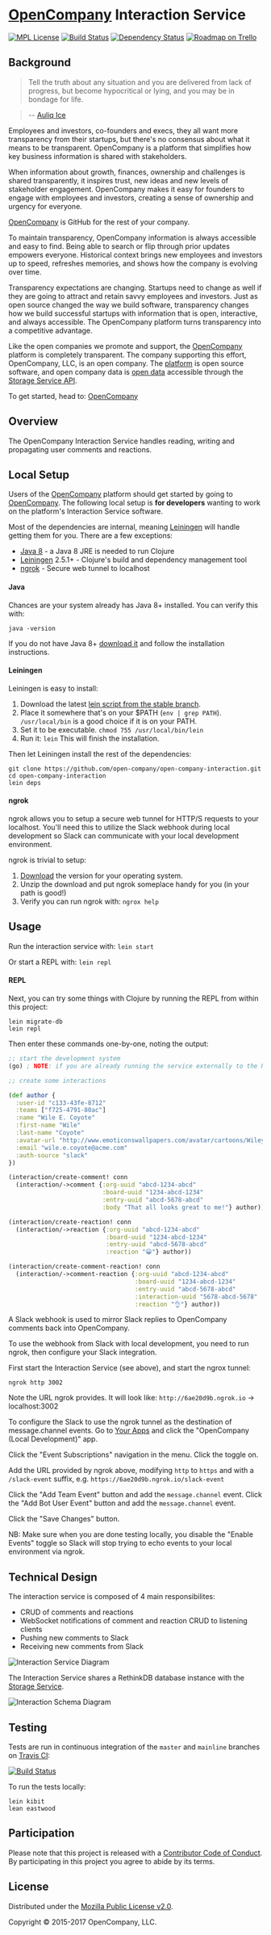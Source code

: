 # [OpenCompany](https://opencompany.com/) Interaction Service

[![MPL License](http://img.shields.io/badge/license-MPL-blue.svg?style=flat)](https://www.mozilla.org/MPL/2.0/)
[![Build Status](http://img.shields.io/travis/open-company/open-company-interaction.svg?style=flat)](https://travis-ci.org/open-company/open-company-interaction)
[![Dependency Status](https://www.versioneye.com/user/projects/592ac555a8a0560033ef3675/badge.svg?style=flat)](https://www.versioneye.com/user/projects/592ac555a8a0560033ef3675)
[![Roadmap on Trello](http://img.shields.io/badge/roadmap-trello-blue.svg?style=flat)](https://trello.com/b/3naVWHgZ/open-company-development)


## Background

> Tell the truth about any situation and you are delivered from lack of progress, but become hypocritical or lying, and you may be in bondage for life.

> -- [Auliq Ice](https://www.linkedin.com/in/auliqice/)

Employees and investors, co-founders and execs, they all want more transparency from their startups, but there's no consensus about what it means to be transparent. OpenCompany is a platform that simplifies how key business information is shared with stakeholders.

When information about growth, finances, ownership and challenges is shared transparently, it inspires trust, new ideas and new levels of stakeholder engagement. OpenCompany makes it easy for founders to engage with employees and investors, creating a sense of ownership and urgency for everyone.

[OpenCompany](https://opencompany.com/) is GitHub for the rest of your company.

To maintain transparency, OpenCompany information is always accessible and easy to find. Being able to search or flip through prior updates empowers everyone. Historical context brings new employees and investors up to speed, refreshes memories, and shows how the company is evolving over time.

Transparency expectations are changing. Startups need to change as well if they are going to attract and retain savvy employees and investors. Just as open source changed the way we build software, transparency changes how we build successful startups with information that is open, interactive, and always accessible. The OpenCompany platform turns transparency into a competitive advantage.

Like the open companies we promote and support, the [OpenCompany](https://opencompany.com/) platform is completely transparent. The company supporting this effort, OpenCompany, LLC, is an open company. The [platform](https://github.com/open-company/open-company-web) is open source software, and open company data is [open data](https://en.wikipedia.org/wiki/Open_data) accessible through the [Storage Service API](https://github.com/open-company/open-company-api).

To get started, head to: [OpenCompany](https://opencompany.com/)


## Overview

The OpenCompany Interaction Service handles reading, writing and propagating user comments and reactions.


## Local Setup

Users of the [OpenCompany](https://opencompany.com/) platform should get started by going to [OpenCompany](https://opencompany.com/). The following local setup is **for developers** wanting to work on the platform's Interaction Service software.

Most of the dependencies are internal, meaning [Leiningen](https://github.com/technomancy/leiningen) will handle getting them for you. There are a few exceptions:

* [Java 8](http://www.oracle.com/technetwork/java/javase/downloads/index.html) - a Java 8 JRE is needed to run Clojure
* [Leiningen](https://github.com/technomancy/leiningen) 2.5.1+ - Clojure's build and dependency management tool
* [ngrok](https://ngrok.com/) - Secure web tunnel to localhost

#### Java

Chances are your system already has Java 8+ installed. You can verify this with:

```console
java -version
```

If you do not have Java 8+ [download it](http://www.oracle.com/technetwork/java/javase/downloads/index.html) and follow the installation instructions.

#### Leiningen

Leiningen is easy to install:

1. Download the latest [lein script from the stable branch](https://raw.githubusercontent.com/technomancy/leiningen/stable/bin/lein).
1. Place it somewhere that's on your $PATH (`env | grep PATH`). `/usr/local/bin` is a good choice if it is on your PATH.
1. Set it to be executable. `chmod 755 /usr/local/bin/lein`
1. Run it: `lein` This will finish the installation.

Then let Leiningen install the rest of the dependencies:

```console
git clone https://github.com/open-company/open-company-interaction.git
cd open-company-interaction
lein deps
```

#### ngrok

ngrok allows you to setup a secure web tunnel for HTTP/S requests to your localhost. You'll need this
to utilize the Slack webhook during local development so Slack can communicate with your local development
environment.

ngrok is trivial to setup:

1. [Download](https://ngrok.com/download) the version for your operating system.
1. Unzip the download and put ngrok someplace handy for you (in your path is good!)
1. Verify you can run ngrok with: `ngrox help`


## Usage

Run the interaction service with: `lein start`

Or start a REPL with: `lein repl`

#### REPL

Next, you can try some things with Clojure by running the REPL from within this project:

```console
lein migrate-db
lein repl
```

Then enter these commands one-by-one, noting the output:

```clojure
;; start the development system
(go) ; NOTE: if you are already running the service externally to the REPL, use `(go 3737)` to change the port

;; create some interactions

(def author {
  :user-id "c133-43fe-8712"
  :teams ["f725-4791-80ac"]
  :name "Wile E. Coyote"
  :first-name "Wile"
  :last-name "Coyote"
  :avatar-url "http://www.emoticonswallpapers.com/avatar/cartoons/Wiley-Coyote-Dazed.jpg"
  :email "wile.e.coyote@acme.com"
  :auth-source "slack"
})

(interaction/create-comment! conn
  (interaction/->comment {:org-uuid "abcd-1234-abcd"
                          :board-uuid "1234-abcd-1234"
                          :entry-uuid "abcd-5678-abcd"
                          :body "That all looks great to me!"} author))

(interaction/create-reaction! conn
  (interaction/->reaction {:org-uuid "abcd-1234-abcd"
                           :board-uuid "1234-abcd-1234"
                           :entry-uuid "abcd-5678-abcd"
                           :reaction "😀"} author))

(interaction/create-comment-reaction! conn
  (interaction/->comment-reaction {:org-uuid "abcd-1234-abcd"
                                   :board-uuid "1234-abcd-1234"
                                   :entry-uuid "abcd-5678-abcd"
                                   :interaction-uuid "5678-abcd-5678"
                                   :reaction "👌"} author))
```

A Slack webhook is used to mirror Slack replies to OpenCompany comments back into OpenCompany.

To use the webhook from Slack with local development, you need to run ngrok, then configure your Slack integration.

First start the Interaction Service (see above), and start the ngrox tunnel:

```console
ngrok http 3002
```

Note the URL ngrok provides. It will look like: `http://6ae20d9b.ngrok.io` -> localhost:3002

To configure the Slack to use the ngrok tunnel as the destination of message.channel events. Go to
[Your Apps](https://api.slack.com/apps) and click the "OpenCompany (Local Development)" app.

Click the "Event Subscriptions" navigation in the menu. Click the toggle on.

Add the URL provided by ngrok above, modifying `http` to `https` and with a `/slack-event` suffix,
e.g. `https://6ae20d9b.ngrok.io/slack-event`

 Click the "Add Team Event" button and add the `message.channel` event. Click the "Add Bot User Event" button and
 add the `message.channel` event.

Click the "Save Changes" button.

NB: Make sure when you are done testing locally, you disable the "Enable Events" toggle so Slack will stop trying
to echo events to your local environment via ngrok.


## Technical Design

The interaction service is composed of 4 main responsibilites:

- CRUD of comments and reactions
- WebSocket notifications of comment and reaction CRUD to listening clients
- Pushing new comments to Slack
- Receiving new comments from Slack

![Interaction Service Diagram](https://cdn.rawgit.com/open-company/open-company-interaction/mainline/docs/Interaction-Service.svg)

The Interaction Service shares a RethinkDB database instance with the [Storage Service](https://github.com/open-company/open-company-api).

![Interaction Schema Diagram](https://cdn.rawgit.com/open-company/open-company-interaction/mainline/docs/Interaction-Schema.svg)

## Testing

Tests are run in continuous integration of the `master` and `mainline` branches on [Travis CI](https://travis-ci.org/open-company/open-company-interaction):

[![Build Status](https://travis-ci.org/open-company/open-company-interaction.svg?branch=master)](https://travis-ci.org/open-company/open-company-interaction)

To run the tests locally:

```console
lein kibit
lean eastwood
```


## Participation

Please note that this project is released with a [Contributor Code of Conduct](https://github.com/open-company/open-company-api/blob/mainline/CODE-OF-CONDUCT.md). By participating in this project you agree to abide by its terms.


## License

Distributed under the [Mozilla Public License v2.0](http://www.mozilla.org/MPL/2.0/).

Copyright © 2015-2017 OpenCompany, LLC.
